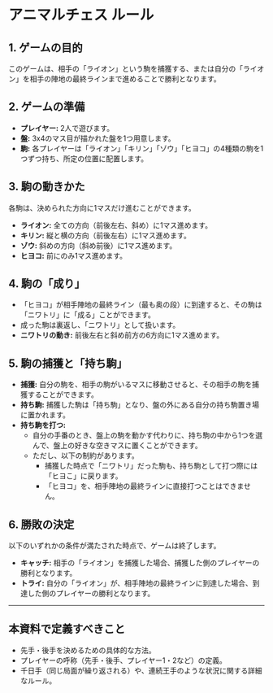 # アニマルチェス ルール

## 1. ゲームの目的
このゲームは、相手の「ライオン」という駒を捕獲する、または自分の「ライオン」を相手の陣地の最終ラインまで進めることで勝利となります。

## 2. ゲームの準備
- **プレイヤー:** 2人で遊びます。
- **盤:** 3x4のマス目が描かれた盤を1つ用意します。
- **駒:** 各プレイヤーは「ライオン」「キリン」「ゾウ」「ヒヨコ」の4種類の駒を1つずつ持ち、所定の位置に配置します。

## 3. 駒の動きかた
各駒は、決められた方向に1マスだけ進むことができます。

- **ライオン:** 全ての方向（前後左右、斜め）に1マス進めます。
- **キリン:** 縦と横の方向（前後左右）に1マス進めます。
- **ゾウ:** 斜めの方向（斜め前後）に1マス進めます。
- **ヒヨコ:** 前にのみ1マス進めます。

## 4. 駒の「成り」
- 「ヒヨコ」が相手陣地の最終ライン（最も奥の段）に到達すると、その駒は「ニワトリ」に「成る」ことができます。
- 成った駒は裏返し、「ニワトリ」として扱います。
- **ニワトリの動き:** 前後左右と斜め前方の6方向に1マス進めます。

## 5. 駒の捕獲と「持ち駒」
- **捕獲:** 自分の駒を、相手の駒がいるマスに移動させると、その相手の駒を捕獲することができます。
- **持ち駒:** 捕獲した駒は「持ち駒」となり、盤の外にある自分の持ち駒置き場に置かれます。
- **持ち駒を打つ:**
  - 自分の手番のとき、盤上の駒を動かす代わりに、持ち駒の中から1つを選んで、盤上の好きな空きマスに置くことができます。
  - ただし、以下の制約があります。
    - 捕獲した時点で「ニワトリ」だった駒も、持ち駒として打つ際には「ヒヨこ」に戻ります。
    - 「ヒヨコ」を、相手陣地の最終ラインに直接打つことはできません。

## 6. 勝敗の決定
以下のいずれかの条件が満たされた時点で、ゲームは終了します。

- **キャッチ:** 相手の「ライオン」を捕獲した場合、捕獲した側のプレイヤーの勝利となります。
- **トライ:** 自分の「ライオン」が、相手陣地の最終ラインに到達した場合、到達した側のプレイヤーの勝利となります。

---

## 本資料で定義すべきこと
- 先手・後手を決めるための具体的な方法。
- プレイヤーの呼称（先手・後手、プレイヤー1・2など）の定義。
- 千日手（同じ局面が繰り返される）や、連続王手のような状況に関する詳細なルール。
